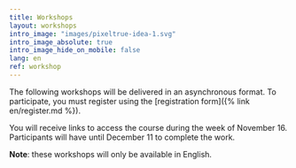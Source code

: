 ```yaml
---
title: Workshops
layout: workshops
intro_image: "images/pixeltrue-idea-1.svg"
intro_image_absolute: true
intro_image_hide_on_mobile: false
lang: en
ref: workshop
---
```

The following workshops will be delivered in an asynchronous format. To participate, you must register using the [registration form]({% link en/register.md %}).

You will receive links to access the course during the week of November 16. Participants will have until December 11 to complete the work.

**Note**: these workshops will only be available in English.
